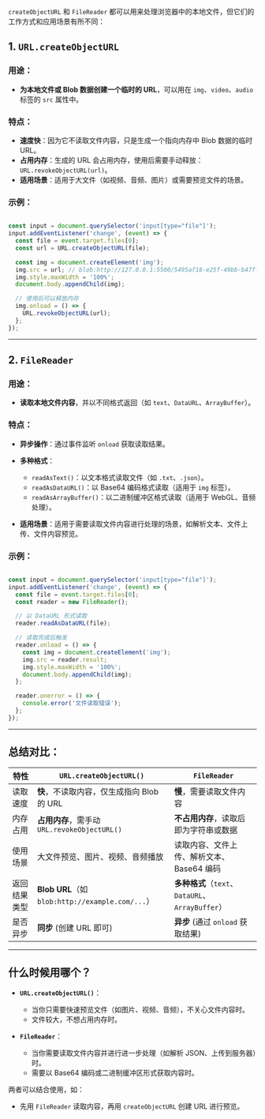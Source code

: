 `createObjectURL` 和 `FileReader` 都可以用来处理浏览器中的本地文件，但它们的工作方式和应用场景有所不同：


## 1. `URL.createObjectURL`

### 用途：

* **为本地文件或 Blob 数据创建一个临时的 URL**，可以用在 `img`、`video`、`audio` 标签的 `src` 属性中。

### 特点：

* **速度快**：因为它不读取文件内容，只是生成一个指向内存中 Blob 数据的临时 URL。
* **占用内存**：生成的 URL 会占用内存，使用后需要手动释放：`URL.revokeObjectURL(url)`。
* **适用场景**：适用于大文件（如视频、音频、图片）或需要预览文件的场景。

### 示例：

```js

const input = document.querySelector('input[type="file"]');
input.addEventListener('change', (event) => {
  const file = event.target.files[0];
  const url = URL.createObjectURL(file);

  const img = document.createElement('img');
  img.src = url; // blob:http://127.0.0.1:5500/5495af18-e25f-49bb-b47f-956aa9733487
  img.style.maxWidth = '100%';
  document.body.appendChild(img);

  // 使用后可以释放内存
  img.onload = () => {
    URL.revokeObjectURL(url);
  };
});
```

***

## 2. `FileReader`

### 用途：

* **读取本地文件内容**，并以不同格式返回（如 `text`、`DataURL`、`ArrayBuffer`）。

### 特点：

* **异步操作**：通过事件监听 `onload` 获取读取结果。

* **多种格式**：

  * `readAsText()`：以文本格式读取文件（如 `.txt`、`.json`）。
  * `readAsDataURL()`：以 Base64 编码格式读取（适用于 `img` 标签）。
  * `readAsArrayBuffer()`：以二进制缓冲区格式读取（适用于 WebGL、音频处理）。

* **适用场景**：适用于需要读取文件内容进行处理的场景，如解析文本、文件上传、文件内容预览。

### 示例：

```js

const input = document.querySelector('input[type="file"]');
input.addEventListener('change', (event) => {
  const file = event.target.files[0];
  const reader = new FileReader();

  // 以 DataURL 形式读取
  reader.readAsDataURL(file);

  // 读取完成后触发
  reader.onload = () => {
    const img = document.createElement('img');
    img.src = reader.result;
    img.style.maxWidth = '100%';
    document.body.appendChild(img);
  };

  reader.onerror = () => {
    console.error('文件读取错误');
  };
});
```

***

## 总结对比：

| 特性     | `URL.createObjectURL()`                       | `FileReader`                             |
| ------ | --------------------------------------------- | ---------------------------------------- |
| 读取速度   | **快**，不读取内容，仅生成指向 Blob 的 URL                  | **慢**，需要读取文件内容                           |
| 内存占用   | **占用内存**，需手动 `URL.revokeObjectURL()`          | **不占用内存**，读取后即为字符串或数据                    |
| 使用场景   | 大文件预览、图片、视频、音频播放                              | 读取内容、文件上传、解析文本、Base64 编码                 |
| 返回结果类型 | **Blob URL**（如 `blob:http://example.com/...`） | **多种格式**（`text`、`DataURL`、`ArrayBuffer`） |
| 是否异步   | **同步** (创建 URL 即可)                            | **异步** (通过 `onload` 获取结果)                |

***

## 什么时候用哪个？

* **`URL.createObjectURL()`**：

  * 当你只需要快速预览文件（如图片、视频、音频），不关心文件内容时。
  * 文件较大，不想占用内存时。

* **`FileReader`**：

  * 当你需要读取文件内容并进行进一步处理（如解析 JSON、上传到服务器）时。
  * 需要以 Base64 编码或二进制缓冲区形式获取内容时。

两者可以结合使用，如：

* 先用 `FileReader` 读取内容，再用 `createObjectURL` 创建 URL 进行预览。
